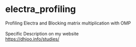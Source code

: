 # electra_profiling
Profiling Electra and Blocking matrix multiplication with OMP\
 \
Specific Description on my website\
https://dhjoo.info/studies/
